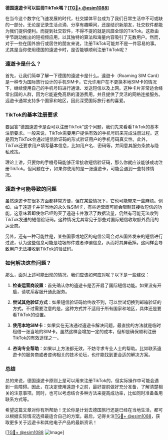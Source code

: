 **德国遠遊卡可以註冊TikTok嗎？[[TG💪+ @esim1088](https://t.me/s/esim1088)]**

在当今这个数字化飞速发展的时代，社交媒体平台成为了我们日常生活中不可或缺的一部分。无论是记录生活点滴、分享有趣瞬间，还是结识新朋友，社交软件都能为我们提供便利。而提到社交软件，不得不提的就是风靡全球的TikTok。这款由字节跳动推出的短视频应用，以其独特的算法和海量内容吸引了无数用户。然而，对于一些在国外旅行或居住的朋友来说，注册TikTok可能并不是一件容易的事。尤其是当你使用德国的遠遊卡时，是否能够顺利注册TikTok呢？

### 遠遊卡是什么？

首先，让我们简单了解一下德国的遠遊卡是什么。遠遊卡（Roaming SIM Card）是一种专为国际旅行设计的手机SIM卡，它允许用户在不更换本地SIM卡的情况下，继续使用自己的手机号码进行通话、发送短信以及上网。这种卡片非常适合经常出国的人群，因为它能避免高昂的漫游费用，并且提供了灵活的网络连接服务。远遊卡通常支持多个国家和地区，因此深受国际旅行者的喜爱。

### TikTok的基本注册要求

要回答“德国遠遊卡是否可以注册TikTok”这个问题，我们先来看看TikTok的基本注册要求。一般来说，TikTok需要用户提供有效的手机号码来完成注册过程。这是因为TikTok会通过短信验证码的形式验证用户的手机号码真实性。此外，TikTok还要求用户填写基本信息，比如用户名、密码等，并同意其服务条款与隐私政策。

理论上讲，只要你的手機号码能够正常接收短信验证码，那么你就应该能够成功注册TikTok。但问题在于，如果你使用的是一张遠遊卡，可能会遇到一些特殊情况。

### 遠遊卡可能导致的问题

虽然遠遊卡在很多方面都非常方便，但在某些情况下，它也可能带来一些麻烦。例如，由于遠遊卡并非当地的永久性SIM卡，有些运营商可能会限制其接收短信的功能。这意味着即使你已经购买了遠遊卡并激活了数据流量，仍然有可能无法收到TikTok发送的短信验证码。这种情况尤其常见于那些对国际短信收取额外费用的运营商。

另外，还有一种可能性是，某些国家或地区的电信公司会对从国外发来的短信进行过滤，认为这些信息可能是垃圾邮件或者诈骗信息，从而将其屏蔽掉。这同样会导致用户无法接收到TikTok的验证码。

### 如何解决这些问题？

那么，面对上述可能出现的情况，我们应该如何应对呢？以下是一些建议：

1. **检查运营商设置**：首先确认你的遠遊卡是否开启了国际短信功能。如果没有开启，请联系客服开通此服务。
   
2. **尝试其他验证方式**：如果短信验证码始终收不到，可以尝试切换到邮箱验证的方式。不过需要注意的是，这种方式并不适用于所有国家和地区，具体还是要看TikTok的设置。

3. **使用本地SIM卡**：如果实在无法通过遠遊卡解决问题，最直接的方法就是临时租借一张当地的SIM卡。虽然这样会增加一定的成本，但却是确保顺利注册TikTok的有效途径之一。

4. **咨询专业帮助**：如果以上方法都无效，不妨寻求专业人士的帮助。比如联系遠遊卡的服务商或者咨询相关的技术论坛，也许能找到更合适的解决方案。

### 总结

总的来说，德国遠遊卡原则上是可以用来注册TikTok的，但实际操作中可能会遇到一些障碍。因此，在决定使用遠遊卡之前，最好提前做好充分准备，了解清楚相关的注意事项。同时，也可以考虑结合多种方法来提高成功率，比如同时准备备用联系方式等。

希望这篇文章对你有所帮助！无论你是计划去德国旅行还是已经在当地生活，都可以根据实际情况选择最适合自己的方案。最后，记得关注[TG💪+ @esim1088](https://t.me/s/esim1088)，获取更多关于远遊卡和其他电子产品的最新资讯！

[[TG💪+ @esim1088](https://t.me/s/esim1088) ![Image](https://i.postimg.cc/4NQfJmqS/Snipaste-2025-05-13-00-14-12.png)]